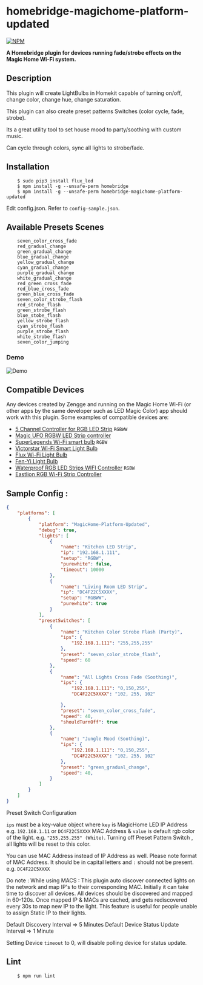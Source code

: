 # homebridge-magichome-platform-updated

[![NPM](https://nodei.co/npm/homebridge-magichome-platform-updated.png?downloads=true&downloadRank=true&stars=true)](https://nodei.co/npm/homebridge-magichome-platform-updated/)


**A Homebridge plugin for devices running fade/strobe effects on the Magic Home Wi-Fi system.**

## Description

This plugin will create LightBulbs in Homekit capable of turning on/off, change color, change hue, change saturation.

This plugin can also create preset patterns Switches (color cycle, fade, strobe).

Its a great utility tool to set house mood to party/soothing with custom music.

Can cycle through colors, sync all lights to strobe/fade.

## Installation

```shell
    $ sudo pip3 install flux_led
    $ npm install -g --unsafe-perm homebridge
    $ npm install -g --unsafe-perm homebridge-magichome-platform-updated
```

Edit config.json. Refer to `config-sample.json`.

## Available Presets Scenes

```
	seven_color_cross_fade
	red_gradual_change
	green_gradual_change
	blue_gradual_change
	yellow_gradual_change
	cyan_gradual_change
	purple_gradual_change
	white_gradual_change
	red_green_cross_fade
	red_blue_cross_fade
	green_blue_cross_fade
	seven_color_strobe_flash
	red_strobe_flash
	green_strobe_flash
	blue_stobe_flash
	yellow_strobe_flash
	cyan_strobe_flash
	purple_strobe_flash
	white_strobe_flash
	seven_color_jumping
```

### Demo

![Demo](https://raw.githubusercontent.com/sameignatovich/homebridge-magichome-platform-updated/master/demo.gif)

## Compatible Devices

Any devices created by Zengge and running on the Magic Home Wi-Fi (or other apps by the same developer such as LED Magic Color) app should work with this plugin. Some examples of compatible devices are:

- [5 Channel Controller for RGB LED Strip](http://amzn.to/2eAljEV) `RGBWW`
- [Magic UFO RGBW LED Strip controller](http://amzn.to/2eyoRdE)
- [SuperLegends Wi-Fi smart bulb](http://amzn.to/2eCxq6a) `RGBW`
- [Victorstar Wi-Fi Smart Light Bulb](http://amzn.to/2eCCM13)
- [Flux Wi-Fi Light Bulb](http://amzn.to/2eCx3IC)
- [Fen-Yi Light Bulb](http://amzn.to/2ehjP3s)
- [Waterproof RGB LED Strips WIFI Controller](http://amzn.to/2eoDQZx) `RGBW`
- [Eastlion RGB Wi-Fi Strip Controller](http://amzn.to/2eCF8wV)


## Sample Config : 

```json
{
    "platforms": [
        {
            "platform": "MagicHome-Platform-Updated",
            "debug": true,
            "lights": [
                {
                    "name": "Kitchen LED Strip",
                    "ip": "192.168.1.111",
                    "setup": "RGBW",
                    "purewhite": false,
                    "timeout": 10000
                },
                {
                    "name": "Living Room LED Strip",
                    "ip": "DC4F22C5XXXX",
                    "setup": "RGBWW",
                    "purewhite": true
                }
            ],
            "presetSwitches": [
                {
                    "name": "Kitchen Color Strobe Flash (Party)",
                    "ips": {
                        "192.168.1.111": "255,255,255"
                    },
                    "preset": "seven_color_strobe_flash",
                    "speed": 60
                },
                {
                    "name": "All Lights Cross Fade (Soothing)",
                    "ips": {
                        "192.168.1.111": "0,150,255",
                        "DC4F22C5XXXX": "102, 255, 102"

                    },
                    "preset": "seven_color_cross_fade",
                    "speed": 40,
                    "shouldTurnOff": true
                },
                {
                    "name": "Jungle Mood (Soothing)",
                    "ips": {
                        "192.168.1.111": "0,150,255",
                        "DC4F22C5XXXX": "102, 255, 102"
                    },
                    "preset": "green_gradual_change",
                    "speed": 40,
                }
            ]
        }
    ]
}
```

Preset Switch Configuration

`ips` must be a key-value object where `key` is MagicHome LED IP Address e.g. `192.168.1.11` or `DC4F22C5XXXX` MAC Address & `value` is default rgb color of the light. e.g. `"255,255,255" (White)`.
Turning off Preset Pattern Switch , all lights will be reset to this color.

You can use MAC Address instead of IP Address as well. Please note format of MAC Address. It should be in capital letters and `:` should not be present. e.g. `DC4F22C5XXXX`

Do note : While using MACS : This plugin auto discover connected lights on the network and map IP's to their corresponding MAC. Initially it can take time to discover all devices. All devices should be discovered and mapped in 60-120s. Once mapped IP & MACs are cached, and gets rediscovered every 30s to map new IP to the light. This feature is useful for people unable to assign Static IP to their lights.

Default Discovery Interval => 5 Minutes
Default Device Status Update Interval => 1 Minute

Setting Device `timeout` to 0, will disable polling device for status update.

## Lint

```shell
    $ npm run lint
```
